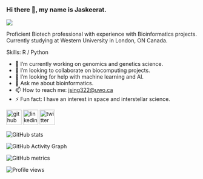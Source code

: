 ### Hi there 👋, my name is Jaskeerat. 
![](https://i.pinimg.com/originals/a5/43/7f/a5437f22ad3513ede0be361dd4c648ca.gif)

Proficient Biotech professional with experience with Bioinformatics projects. Currently studying at Western University in London, ON Canada. 

Skills: R / Python 

- 🔭 I’m currently working on genomics and genetics science.  
- 👯 I’m looking to collaborate on biocomputing projects. 
- 🤔 I’m looking for help with machine learning and AI. 
- 💬 Ask me about bioinformatics. 
- 📫 How to reach me: jsing322@uwo.ca 
- ⚡ Fun fact: I have an interest in space and interstellar science.  


[<img src='https://cdn.jsdelivr.net/npm/simple-icons@3.0.1/icons/github.svg' alt='github' height='40'>](https://github.com/geneiousj)  [<img src='https://cdn.jsdelivr.net/npm/simple-icons@3.0.1/icons/linkedin.svg' alt='linkedin' height='40'>](https://www.linkedin.com/in/jaskeeratsingh2000/)  [<img src='https://cdn.jsdelivr.net/npm/simple-icons@3.0.1/icons/twitter.svg' alt='twitter' height='40'>](https://twitter.com/jaskeerats2000)  

![GitHub stats](https://github-readme-stats.vercel.app/api?username=geneiousj&show_icons=true)  

![GitHub Activity Graph](https://activity-graph.herokuapp.com/graph?username=geneiousj)  

![GitHub metrics](https://metrics.lecoq.io/geneiousj)  

![Profile views](https://gpvc.arturio.dev/geneiousj)  
